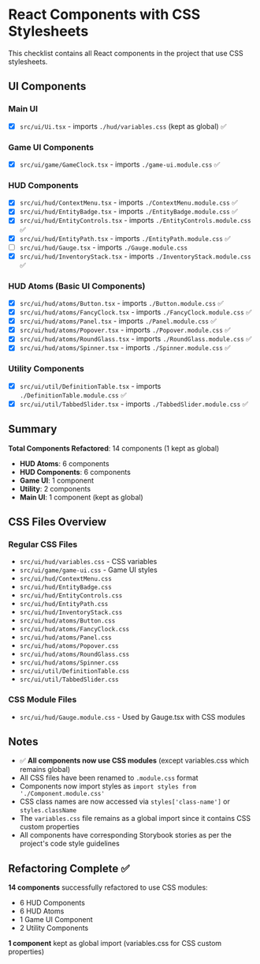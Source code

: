 # React Components with CSS Stylesheets

This checklist contains all React components in the project that use CSS stylesheets.

## UI Components

### Main UI

-   [x] `src/ui/Ui.tsx` - imports `./hud/variables.css` (kept as global) ✅

### Game UI Components

-   [x] `src/ui/game/GameClock.tsx` - imports `./game-ui.module.css` ✅

### HUD Components

-   [x] `src/ui/hud/ContextMenu.tsx` - imports `./ContextMenu.module.css` ✅
-   [x] `src/ui/hud/EntityBadge.tsx` - imports `./EntityBadge.module.css` ✅
-   [x] `src/ui/hud/EntityControls.tsx` - imports `./EntityControls.module.css` ✅
-   [x] `src/ui/hud/EntityPath.tsx` - imports `./EntityPath.module.css` ✅
-   [ ] `src/ui/hud/Gauge.tsx` - imports `./Gauge.module.css`
-   [x] `src/ui/hud/InventoryStack.tsx` - imports `./InventoryStack.module.css` ✅

### HUD Atoms (Basic UI Components)

-   [x] `src/ui/hud/atoms/Button.tsx` - imports `./Button.module.css` ✅
-   [x] `src/ui/hud/atoms/FancyClock.tsx` - imports `./FancyClock.module.css` ✅
-   [x] `src/ui/hud/atoms/Panel.tsx` - imports `./Panel.module.css` ✅
-   [x] `src/ui/hud/atoms/Popover.tsx` - imports `./Popover.module.css` ✅
-   [x] `src/ui/hud/atoms/RoundGlass.tsx` - imports `./RoundGlass.module.css` ✅
-   [x] `src/ui/hud/atoms/Spinner.tsx` - imports `./Spinner.module.css` ✅

### Utility Components

-   [x] `src/ui/util/DefinitionTable.tsx` - imports `./DefinitionTable.module.css` ✅
-   [x] `src/ui/util/TabbedSlider.tsx` - imports `./TabbedSlider.module.css` ✅

## Summary

**Total Components Refactored**: 14 components (1 kept as global)

-   **HUD Atoms**: 6 components
-   **HUD Components**: 6 components
-   **Game UI**: 1 component
-   **Utility**: 2 components
-   **Main UI**: 1 component (kept as global)

## CSS Files Overview

### Regular CSS Files

-   `src/ui/hud/variables.css` - CSS variables
-   `src/ui/game/game-ui.css` - Game UI styles
-   `src/ui/hud/ContextMenu.css`
-   `src/ui/hud/EntityBadge.css`
-   `src/ui/hud/EntityControls.css`
-   `src/ui/hud/EntityPath.css`
-   `src/ui/hud/InventoryStack.css`
-   `src/ui/hud/atoms/Button.css`
-   `src/ui/hud/atoms/FancyClock.css`
-   `src/ui/hud/atoms/Panel.css`
-   `src/ui/hud/atoms/Popover.css`
-   `src/ui/hud/atoms/RoundGlass.css`
-   `src/ui/hud/atoms/Spinner.css`
-   `src/ui/util/DefinitionTable.css`
-   `src/ui/util/TabbedSlider.css`

### CSS Module Files

-   `src/ui/hud/Gauge.module.css` - Used by Gauge.tsx with CSS modules

## Notes

-   ✅ **All components now use CSS modules** (except variables.css which remains global)
-   All CSS files have been renamed to `.module.css` format
-   Components now import styles as `import styles from './Component.module.css'`
-   CSS class names are now accessed via `styles['class-name']` or `styles.className`
-   The `variables.css` file remains as a global import since it contains CSS custom properties
-   All components have corresponding Storybook stories as per the project's code style guidelines

## Refactoring Complete ✅

**14 components** successfully refactored to use CSS modules:

-   6 HUD Components
-   6 HUD Atoms
-   1 Game UI Component
-   2 Utility Components

**1 component** kept as global import (variables.css for CSS custom properties)
